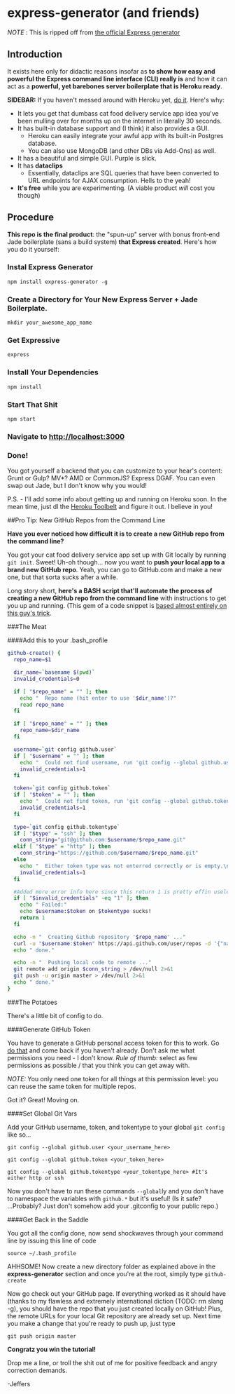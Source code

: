 # express-generator (and friends)

*NOTE* : This is ripped off from [the official Express generator](http://expressjs.com/starter/generator.html "<3")

## Introduction

It exists here only for didactic reasons insofar as **to show how easy and powerful the Express command line interface (CLI) really is** and how it can act as a **powerful, yet barebones server boilerplate that is Heroku ready**.

**SIDEBAR:** If you haven't messed around with Heroku yet, [do it](https://devcenter.heroku.com/articles/getting-started-with-nodejs#introduction). Here's why:
  - It lets you get that dumbass cat food delivery service app idea you've been mulling over for months up on the internet in literally 30 seconds.
  - It has built-in database support and (I think) it also provides a GUI. 
    - Heroku can easily integrate your awful app with its built-in Postgres database.
    - You can also use MongoDB (and other DBs via Add-Ons) as well.
  - It has a beautiful and simple GUI. Purple is slick.
  - It has **dataclips**
    - Essentially, dataclips are SQL queries that have been converted to URL endpoints for AJAX consumption. Hells to the yeah!
  - **It's free** while you are experimenting. (A viable product *will* cost you though)

## Procedure

**This repo is the final product**: the "spun-up" server with bonus front-end Jade boilerplate (sans a build system) **that Express created**. Here's how you do it yourself:

### Instal Express Generator
    npm install express-generator -g
  
### Create a Directory for Your New Express Server + Jade Boilerplate.
    mkdir your_awesome_app_name
  
### Get Expressive
    express
  
### Install Your Dependencies
    npm install
  
### Start That Shit
    npm start
  
### Navigate to [http://localhost:3000](http://localhost:3000)

### Done!
  You got yourself a backend that you can customize to your hear's content: Grunt or Gulp? MV*? AMD or CommonJS? Express DGAF. You can even swap out Jade, but I don't know why you would!

P.S. - I'll add some info about getting up and running on Heroku soon. In the mean time, just dl the [Heroku Toolbelt](https://toolbelt.heroku.com/) and figure it out. I believe in you!


##Pro Tip: New GitHub Repos from the Command Line

**Have you ever noticed how difficult it is to create a new GitHub repo from the command line?**

You got your cat food delivery service app set up with Git locally by running `git init`. Sweet! Uh-oh though... now you want to **push your local app to a brand new GitHub repo**. Yeah, you can go to GitHub.com and make a new one, but that sorta sucks after a while.

Long story short, **here's a BASH script that'll automate the process of creating a new GitHub repo from the command line** with instructions to get you up and running. (This gem of a code snippet is [based almost entirely on this guy's trick](http://viget.com/extend/create-a-github-repo-from-the-command-line, "CHYEAH!!!").

###The Meat

####Add this to your .bash_profile

```bash
github-create() {
  repo_name=$1

  dir_name=`basename $(pwd)`
  invalid_credentials=0

  if [ "$repo_name" = "" ]; then
    echo "  Repo name (hit enter to use '$dir_name')?"
    read repo_name
  fi

  if [ "$repo_name" = "" ]; then
    repo_name=$dir_name
  fi

  username=`git config github.user`
  if [ "$username" = "" ]; then
    echo "  Could not find username, run 'git config --global github.user <username>'"
    invalid_credentials=1
  fi

  token=`git config github.token`
  if [ "$token" = "" ]; then
    echo "  Could not find token, run 'git config --global github.token <token>'"
    invalid_credentials=1
  fi

  type=`git config github.tokentype`
  if [ "$type" = "ssh" ]; then
    conn_string="git@github.com:$username/$repo_name.git"
  elif [ "$type" = "http" ]; then
    conn_string="https://github.com/$username/$repo_name.git"
  else
    echo "  Either token type was not enterred correctly or is empty.\n  It must be one of 'ssh' or 'http'.\n  Run git config --global github.tokentype <ssh|http>"
    invalid_credentials=1
  fi

  #Added more error info here since this return 1 is pretty effin useless during debug
  if [ "$invalid_credentials" -eq "1" ]; then
    echo " Failed:"
    echo $username:$token on $tokentype sucks!
    return 1
  fi

  echo -n "  Creating Github repository '$repo_name' ..."
  curl -u "$username:$token" https://api.github.com/user/repos -d '{"name":"'$repo_name'"}' > /dev/null 2>&1
  echo " done."

  echo -n "  Pushing local code to remote ..."
  git remote add origin $conn_string > /dev/null 2>&1
  git push -u origin master > /dev/null 2>&1
  echo " done."
}
```

###The Potatoes

There's a little bit of config to do.

####Generate GitHub Token

You have to generate a GitHub personal access token for this to work. Go [do that](https://github.com/settings/tokens) and come back if you haven't already. Don't ask me what permissions you need - I don't know. *Rule of thumb:* select as few permissions as possible / that you think you can get away with.

*NOTE:* You only need one token for all things at this permission level: you can reuse the same token for multiple repos.

Got it? Great! Moving on.

####Set Global Git Vars

Add your GitHub username, token, and tokentype to your global `git config` like so...

`git config --global github.user <your_username_here>`

`git config --global github.token <your_token_here>`

`git config --global github.tokentype <your_tokentype_here> #It's either http or ssh`

Now you don't have to run these commands `--global`ly and you don't have to namespace the variables with `github.*` but it's useful! (Is it safe? ...Probably? Just don't somehow add your .gitconfig to your public repo.)

####Get Back in the Saddle

You got all the config done, now send shockwaves through your command line by issuing this line of code

    source ~/.bash_profile
  
AHHSOME! Now create a new directory folder as explained above in the **express-generator** section and once you're at the root, simply type
  `github-create`
  
Now go check out your GitHub page. If everything worked as it should have (thanks to my flawless and extremely international diction (TODO: rm slang -g), you should have the repo that you just created locally on GitHub! Plus, the remote URLs for your local Git repository are already set up. Next time you make a change that you're ready to push up, just type

    git push origin master
  
**Congratz you win the tutorial!** 

Drop me a line, or troll the shit out of me for positive feedback and angry correction demands.

-Jeffers

